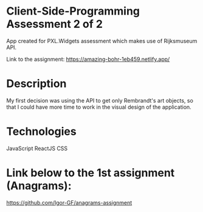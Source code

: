# Client-Side-Programming Assessment 2 of 2

App created for PXL.Widgets assessment which makes use of Rijksmuseum API.

Link to the assignment: https://amazing-bohr-1eb459.netlify.app/

# Description

My first decision was using the API to get only Rembrandt's art objects, so that I could have more time to work in the visual design of the application.

# Technologies

JavaScript
ReactJS
CSS

# Link below to the 1st assignment (Anagrams):

https://github.com/Igor-GF/anagrams-assignment
